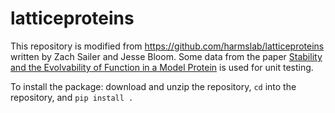 # latticeproteins

This repository is modified from https://github.com/harmslab/latticeproteins written by Zach Sailer and Jesse Bloom. Some data from the paper [Stability and the Evolvability of Function in a Model Protein](https://doi.org/10.1016/S0006-3495(04)74329-5) is used for unit testing.

To install the package: download and unzip the repository, `cd` into the repository, and `pip install .`
